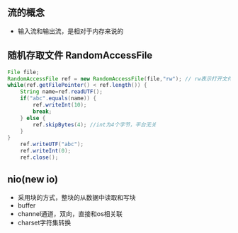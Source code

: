 ## 流的概念

* 输入流和输出流，是相对于内存来说的

## 随机存取文件 RandomAccessFile
```Java
File file;
RandomAccessFile ref = new RandomAccessFile(file,"rw"); // rw表示打开文件的方式
while(ref.getFilePointer() < ref.length()) {
	String name=ref.readUTF();
	if("abc".equals(name)) {
		ref.writeInt(10);
		break;
	} else {
		ref.skipBytes(4); //int为4个字节，平台无关
	}
}
	ref.writeUTF("abc");
	ref.writeInt(0);
	ref.close();
```
## nio(new io)
* 采用块的方式，整块的从数据中读取和写块
* buffer 
* channel通道，双向，直接和os相关联 
* charset字符集转换


